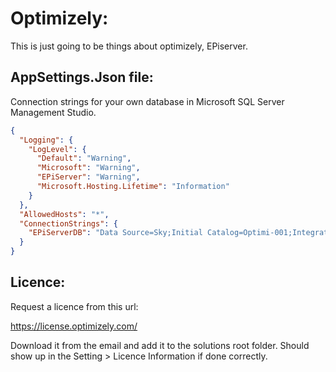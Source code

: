 # Optimizely:

This is just going to be things about optimizely, EPiserver.

## AppSettings.Json file:

Connection strings for your own database in Microsoft SQL Server Management Studio.

```json
{
  "Logging": {
    "LogLevel": {
      "Default": "Warning",
      "Microsoft": "Warning",
      "EPiServer": "Warning",
      "Microsoft.Hosting.Lifetime": "Information"
    }
  },
  "AllowedHosts": "*",
  "ConnectionStrings": {
    "EPiServerDB": "Data Source=Sky;Initial Catalog=Optimi-001;Integrated Security=true;Connect Timeout=60;Persist Security Info=False;MultipleActiveResultSets=True;TrustServerCertificate=true;"
  }
}
```

## Licence:

Request a licence from this url:

https://license.optimizely.com/

Download it from the email and add it to the solutions root folder. Should show up in the Setting > Licence Information if done correctly.
